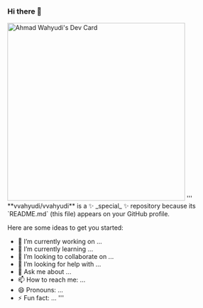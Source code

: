 ### Hi there 👋
<div flex align-items="center"> 
   <a href="https://app.daily.dev/vvahyudi"><img src="https://api.daily.dev/devcards/b2c534c6d25140e4ad5604ddf9474d9b.png?r=izf" width="400" alt="Ahmad Wahyudi's Dev Card"/></a>
'''
 **vvahyudi/vvahyudi** is a ✨ _special_ ✨ repository because its `README.md` (this file) appears on your GitHub profile.

Here are some ideas to get you started:

- 🔭 I’m currently working on ...
- 🌱 I’m currently learning ...
- 👯 I’m looking to collaborate on ...
- 🤔 I’m looking for help with ...
- 💬 Ask me about ...
- 📫 How to reach me: ...
- 😄 Pronouns: ...
- ⚡ Fun fact: ...
'''

 
</div>

